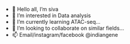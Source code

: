 - 👋 Hello all, I’m siva
- 👀 I’m interested in Data analysis
- 🌱 I’m currently learning ATAC-seq...
- 💞️ I’m looking to collaborate on similar fields...
- 📫 Email/instagram/facebook @indiangene

<!---
sivkri/sivkri is a ✨ special ✨ repository because its `README.md` (this file) appears on your GitHub profile.
You can click the Preview link to take a look at your changes.
--->
